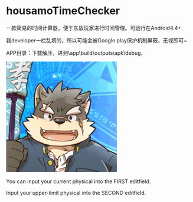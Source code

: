 # housamoTimeChecker
一款简易的时间计算器，便于东放玩家进行时间管理。可运行在Android4.4+. 

我developer一栏乱填的，所以可能会被Google play保护机制屏蔽，无视即可~

APP目录：下载解压，进到\app\build\outputs\apk\debug.

<img width="300" height="300" src="https://github.com/AriizumiKW/housamoTimeChecker/blob/master/README_PIC.jpg"/>

You can input your current physical into the FIRST editfield.

Input your upper-limit physical into the SECOND editfield.
